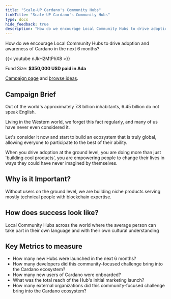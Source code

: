 ```yaml
---
title: "Scale-UP Cardano's Community Hubs"
linkTitle: "Scale-UP Cardano's Community Hubs"
type: docs
hide_feedback: true
description: "How do we encourage Local Community Hubs to drive adoption and awareness of Cardano in the next 6 months?"
---
```

How do we encourage Local Community Hubs to drive adoption and awareness of Cardano in the next 6 months?

{{< youtube nJkH2MtPhX8 >}}

Fund Size: **$350,000 USD paid in Ada**

[Campaign page](https://cardano.ideascale.com/a/campaign-home/26244) and [browse ideas](https://cardano.ideascale.com/a/ideas/top/campaign-filter/byids/campaigns/26244/stage/unspecified).

## Campaign Brief
Out of the world's approximately 7.8 billion inhabitants, 6.45 billion do not speak English.

Living in the Western world, we forget this fact regularly, and many of us have never even considered it.

Let's consider it now and start to build an ecosystem that is truly global, allowing everyone to participate to the best of their ability.

When you drive adoption at the ground level, you are doing more than just 'building cool products', you are empowering people to change their lives in ways they could have never imagined by themselves.



## Why is it Important?
Without users on the ground level, we are building niche products serving mostly technical people with blockchain expertise.

## How does success look like?
Local Community Hubs across the world where the average person can take part in their own language and with their own cultural understanding
## Key Metrics to measure
- How many new Hubs were launched in the next 6 months?
- How many developers did this community-focused challenge bring into the Cardano ecosystem?
- How many new users of Cardano were onboarded?
- What was the total reach of the Hub's initial marketing launch?
- How many external organizations did this community-focused challenge bring into the Cardano ecosystem?
